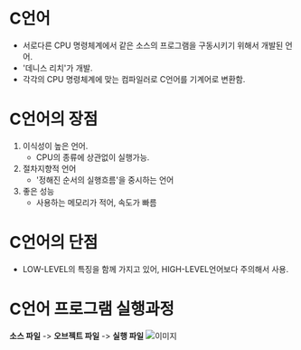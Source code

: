 # C언어
- 서로다른 CPU 명령체계에서 같은 소스의 프로그램을 구동시키기 위해서 개발된 언어.
- '데니스 리치'가 개발.
- 각각의 CPU 명령체계에 맞는 컴파일러로 C언어를 기계어로 변환함.


# C언어의 장점
1. 이식성이 높은 언어.
    - CPU의 종류에 상관없이 실행가능.
2. 절차지향적 언어
    - '정해진 순서의 실행흐름'을 중시하는 언어
3. 좋은 성능
    - 사용하는 메모리가 적어, 속도가 빠름


# C언어의 단점
- LOW-LEVEL의 특징을 함께 가지고 있어, HIGH-LEVEL언어보다 주의해서 사용.


# C언어 프로그램 실행과정

**소스 파일** -> **오브젝트 파일** ->  **실행 파일**
![이미지](https://t1.daumcdn.net/cfile/tistory/11134A3950221BDD34)
